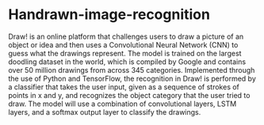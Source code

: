 # Handrawn-image-recognition
Draw! is an online platform that challenges users to draw a picture of an object or idea and then uses a Convolutional Neural Network (CNN) to guess what the drawings represent. The model is trained on the largest doodling dataset in the world, which is compiled by Google and contains over 50 million drawings from across 345 categories. Implemented through the use of Python and TensorFlow, the recognition in Draw! is performed by a classifier that takes the user input, given as a sequence of strokes of points in x and y, and recognizes the object category that the user tried to draw. The model will use a combination of convolutional layers, LSTM layers, and a softmax output layer to classify the drawings.
